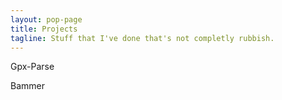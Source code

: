 ```yaml
---
layout: pop-page
title: Projects
tagline: Stuff that I've done that's not completly rubbish.
---
```


Gpx-Parse

Bammer
